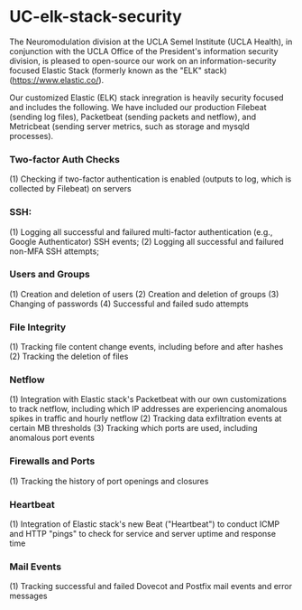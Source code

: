 # UC-elk-stack-security
The Neuromodulation division at the UCLA Semel Institute (UCLA Health), in conjunction with the UCLA Office of the President's information security division, is pleased to open-source our work on an information-security focused Elastic Stack (formerly known as the "ELK" stack) (https://www.elastic.co/).

Our customized Elastic (ELK) stack inregration is heavily security focused and includes the following. We have included our production Filebeat (sending log files), Packetbeat (sending packets and netflow), and Metricbeat (sending server metrics, such as storage and mysqld processes). 

### Two-factor Auth Checks  
(1) Checking if two-factor authentication is enabled (outputs to log, which is collected by Filebeat) on servers

### SSH:
(1) Logging all successful and failured multi-factor authentication (e.g., Google Authenticator) SSH events;
(2) Logging all successful and failured non-MFA SSH attempts;

### Users and Groups
(1) Creation and deletion of users
(2) Creation and deletion of groups
(3) Changing of passwords
(4) Successful and failed sudo attempts

### File Integrity
(1) Tracking file content change events, including before and after hashes
(2) Tracking the deletion of files 

### Netflow
(1) Integration with Elastic stack's Packetbeat with our own customizations to track netflow, including which IP addresses are experiencing anomalous spikes in traffic and hourly netflow
(2) Tracking data exfiltration events at certain MB thresholds
(3) Tracking which ports are used, including anomalous port events

### Firewalls and Ports
(1) Tracking the history of port openings and closures

### Heartbeat
(1) Integration of Elastic stack's new Beat ("Heartbeat") to conduct ICMP and HTTP "pings" to check for service and server uptime and response time

### Mail Events
(1) Tracking successful and failed Dovecot and Postfix mail events and error messages
